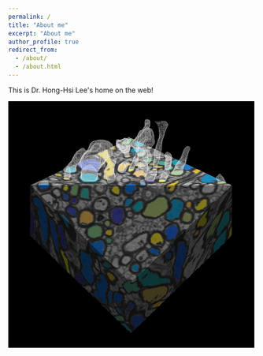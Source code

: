 ```yaml
---
permalink: /
title: "About me"
excerpt: "About me"
author_profile: true
redirect_from: 
  - /about/
  - /about.html
---
```


This is Dr. Hong-Hsi Lee's home on the web!

<img src="https://github.com/leehhtw/leehhtw.github.io/blob/master/images/grc_cover_3.png" width="500" height="500">
